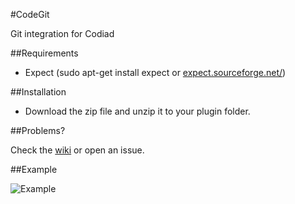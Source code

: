 #CodeGit

Git integration for Codiad

##Requirements
- Expect (sudo apt-get install expect or [expect.sourceforge.net/](expect.sourceforge.net/))

##Installation

- Download the zip file and unzip it to your plugin folder.

##Problems?

Check the [wiki](https://github.com/Andr3as/Codiad-CodeGit/wiki) or open an issue.

##Example

![Example](http://andrano.de/Plugins/img/git.png "Example")